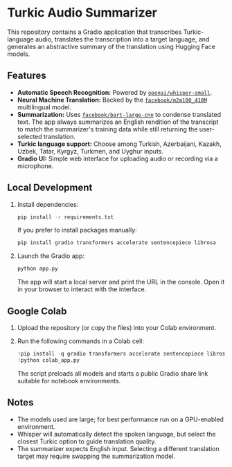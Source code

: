 # Turkic Audio Summarizer

This repository contains a Gradio application that transcribes Turkic-language audio,
translates the transcription into a target language, and generates an abstractive
summary of the translation using Hugging Face models.

## Features

- **Automatic Speech Recognition:** Powered by [`openai/whisper-small`](https://huggingface.co/openai/whisper-small).
- **Neural Machine Translation:** Backed by the [`facebook/m2m100_418M`](https://huggingface.co/facebook/m2m100_418M) multilingual model.
- **Summarization:** Uses [`facebook/bart-large-cnn`](https://huggingface.co/facebook/bart-large-cnn) to condense translated text. The
  app always summarizes an English rendition of the transcript to match the
  summarizer's training data while still returning the user-selected
  translation.
- **Turkic language support:** Choose among Turkish, Azerbaijani, Kazakh, Uzbek, Tatar, Kyrgyz, Turkmen, and Uyghur inputs.
- **Gradio UI:** Simple web interface for uploading audio or recording via a microphone.

## Local Development

1. Install dependencies:

   ```bash
   pip install -r requirements.txt
   ```

   If you prefer to install packages manually:

   ```bash
   pip install gradio transformers accelerate sentencepiece librosa
   ```

2. Launch the Gradio app:

   ```bash
   python app.py
   ```

   The app will start a local server and print the URL in the console. Open it in your browser to interact with the interface.

## Google Colab

1. Upload the repository (or copy the files) into your Colab environment.
2. Run the following commands in a Colab cell:

   ```python
   !pip install -q gradio transformers accelerate sentencepiece librosa
   !python colab_app.py
   ```

   The script preloads all models and starts a public Gradio share link suitable for notebook environments.

## Notes

- The models used are large; for best performance run on a GPU-enabled environment.
- Whisper will automatically detect the spoken language, but select the closest Turkic option to guide translation quality.
- The summarizer expects English input. Selecting a different translation target may require swapping the summarization model.
